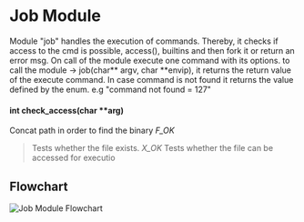 # Job Module

Module "job" handles the execution of commands.
Thereby, it checks if access to the cmd is possible, access(), builtins and then fork it or return an error msg.
On call of the module execute one command with its options.
to call the module -> job(char** argv, char **envip), it returns the return value of the execute command. In case command is not found it returns the value defined by the enum. e.g "command not found = 127"



#### int check_access(char **arg)

Concat path in order to find the binary
*F_OK*
>    Tests whether the file exists.
*X_OK*
>    Tests whether the file can be accessed for executio


## Flowchart
![Job Module Flowchart](../tools/Flowcharts/Job_Flowchart.png)
